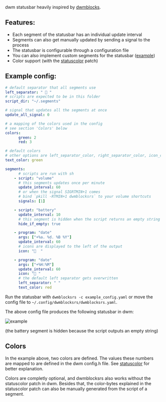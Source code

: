 dwm statusbar heavily inspired by [dwmblocks](https://github.com/torrinfail/dwmblocks).

## Features:
- Each segment of the statusbar has an individual update interval
- Segments can also get manually updated by sending a signal to the process
- The statusbar is configurable through a configuration file
- You can also implement custom segments for the statusbar ([example](https://github.com/1117x/dwmblocksrs/blob/main/examples/custom_segment.rs))
- Color support (with the [statuscolor](https://dwm.suckless.org/patches/statuscolors/) patch)

## Example config:
```yaml
# default separator that all segments use
left_separator: "  "
# scripts are expected to be in this folder
script_dir: "~/.segments"

# signal that updates all the segments at once
update_all_signal: 0

# a mapping of the colors used in the config
# see section 'Colors' below
colors:
      green: 2
      red: 3

# default colors
# other options are left_separator_color, right_separator_color, icon_color
text_color: green

segments:
      # scripts are run with sh
    - script: "volume"
      # this segments updates once per minute
      update_interval: 60
      # or when the signal SIGRTMIN+1 comes
      # bind `pkill -RTMIN+1 dwmblocksrs` to your volume shortcuts
      signals: [1]

    - script: "battery"
      update_interval: 10
      # this segment is hidden when the script returns an empty string
      hide_if_empty: true

    - program: "date"
      args: ["+%a. %d. %B %Y"]
      update_interval: 60
      # icons are displayed to the left of the output
      icon: "  "

    - program: "date"
      args: ["+%H:%M"]
      update_interval: 60
      icon: " "
      # the default left separator gets overwritten
      left_separator: " "
      text_color: red
```

Run the statusbar with `dwmblocksrs -c example_config.yaml` or move the config file to `~/.config/dwmblocksrs/dwmblocksrs.yaml`.

The above config file produces the following statusbar in dwm:

![example](https://user-images.githubusercontent.com/35305292/157553366-dd719015-abc5-4a52-ad2d-c729bc971f59.jpg)

(the battery segment is hidden because the script outputs an empty string)

## Colors

In the example above, two colors are defined. The values these numbers are mapped to are defined in the dwm config.h file. See [statuscolor](https://dwm.suckless.org/patches/statuscolors/) for better explanation.

Colors are completly optional, and dwmblocksrs also works without the statuscolor patch in dwm. Besides that, the color-bytes explained in the statuscolor patch can also be manually generated from the script of a segment.
